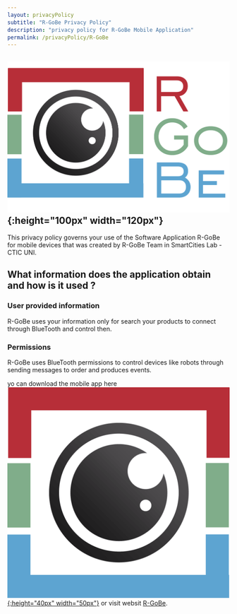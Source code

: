 ```yaml
---
layout: privacyPolicy
subtitle: "R-GoBe Privacy Policy"
description: "privacy policy for R-GoBe Mobile Application"
permalink: /privacyPolicy/R-GoBe
---
```

## ![rgobeSlogan](/assets/privacyPolicy/R-GoBe/Logotipo.png){:height="100px" width="120px"}

This privacy policy governs your use of the Software Application R-GoBe for mobile devices that was created by R-GoBe Team in SmartCities Lab - CTIC UNI.

## What information does the application obtain and how is it used ?

### User provided information

R-GoBe uses your information only for search your products to connect through BlueTooth and control then.

### Permissions

R-GoBe uses BlueTooth permissions to control devices like robots through sending messages to order and produces events.

yo can download the mobile app here [![rgobeLogo](/assets/privacyPolicy/R-GoBe/Isotipo.png){:height="40px" width="50px"}](https://play.google.com/store/apps/details?id=com.smartcity.rgobe) or visit websit [R-GoBe](http://www.r-gobe.com).

